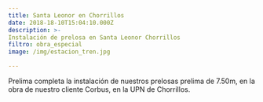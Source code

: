 ```yaml
---
title: Santa Leonor en Chorrillos
date: 2018-18-10T15:04:10.000Z
description: >-
Instalación de prelosa en Santa Leonor Chorrillos
filtro: obra_especial
image: /img/estacion_tren.jpg

---
```


Prelima completa la instalación de nuestros prelosas prelima de 7.50m, en la obra de nuestro cliente Corbus, en la UPN de Chorrillos.
